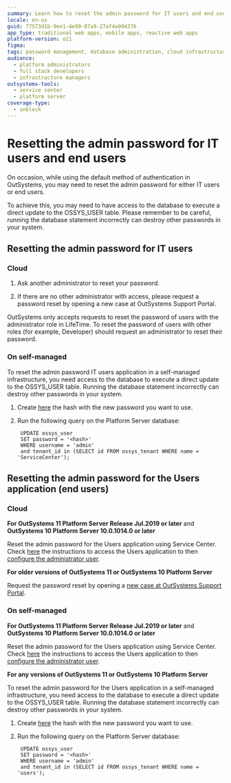 ```yaml
---
summary: Learn how to reset the admin password for IT users and end users in OutSystems 11 (O11) using database updates or the Service Center.
locale: en-us
guid: 77573d1b-9ee1-4e99-87a9-27af4a994376
app_type: traditional web apps, mobile apps, reactive web apps
platform-version: o11
figma:
tags: password management, database administration, cloud infrastructure, self-managed infrastructure
audience:
  - platform administrators
  - full stack developers
  - infrastructure managers
outsystems-tools:
  - service center
  - platform server
coverage-type:
  - unblock
---
```


# Resetting the admin password for IT users and end users

On occasion, while using the default method of authentication in OutSystems, you may need to reset the admin password for either IT users or end users.

To achieve this, you may need to have access to the database to execute a direct update to the OSSYS_USER table. Please remember to be careful, running the database statement incorrectly can destroy other passwords in your system.

## Resetting the admin password for IT users

### Cloud

1. Ask another administrator to reset your password.

1. If there are no other administrator with access, please request a password reset by opening a new case at OutSystems Support Portal.

<div class="info" markdown="1">

OutSystems only accepts requests to reset the password of users with the administrator role in LifeTime. To reset the password of users with other roles (for example, Developer) should request an administrator to reset their password.

</div>

### On self-managed

<div class="warning" markdown="1">

To reset the admin password IT users application in a self-managed infrastructure, you need access to the database to execute a direct update to the OSSYS_USER table. Running the database statement incorrectly can destroy other passwords in your system.

</div>

1. Create [here](https://globalsupport.outsystemsenterprise.com/HashPassword/) the hash with the new password you want to use.

1. Run the following query on the Platform Server database:

        UPDATE ossys_user
        SET password = '<hash>'
        WHERE username = 'admin'
        and tenant_id in (SELECT id FROM ossys_tenant WHERE name = 'ServiceCenter');

## Resetting the admin password for the Users application (end users)

### Cloud

**For OutSystems 11 Platform Server Release Jul.2019 or later** and **OutSystems 10 Platform Server 10.0.1014.0 or later**

Reset the admin password for the Users application using Service Center. Check [here](https://success.outsystems.com/Documentation/11/Developing_an_Application/Secure_the_Application/End_Users/Access_the_Users_application#configure-users-administrator) the instructions to access the Users application to then [configure the administrator user](https://success.outsystems.com/documentation/11/developing_an_application/secure_the_application/end_users/configure_the_administrator_user_of_the_users_app/).

**For older versions of OutSystems 11 or OutSystems 10 Platform Server**

Request the password reset by opening a [new case at OutSystems Support Portal](https://www.outsystems.com/goto/submit-support-case).

### On self-managed

**For OutSystems 11 Platform Server Release Jul.2019 or later** and **OutSystems 10 Platform Server 10.0.1014.0 or later**

Reset the admin password for the Users application using Service Center. Check [here](https://success.outsystems.com/Documentation/11/Developing_an_Application/Secure_the_Application/End_Users/Access_the_Users_application#configure-users-administrator) the instructions to access the Users application to then [configure the administrator user](https://success.outsystems.com/documentation/11/developing_an_application/secure_the_application/end_users/configure_the_administrator_user_of_the_users_app/).

**For any versions of OutSystems 11 or OutSystems 10 Platform Server**

<div class="warning" markdown="1">

To reset the admin password for the Users application in a self-managed infrastructure, you need access to the database to execute a direct update to the OSSYS_USER table. Running the database statement incorrectly can destroy other passwords in your system.

</div>

1. Create [here](https://globalsupport.outsystemsenterprise.com/HashPassword/) the hash with the new password you want to use.

1. Run the following query on the Platform Server database:

        UPDATE ossys_user
        SET password = '<hash>'
        WHERE username = 'admin'
        and tenant_id in (SELECT id FROM ossys_tenant WHERE name = 'users');

